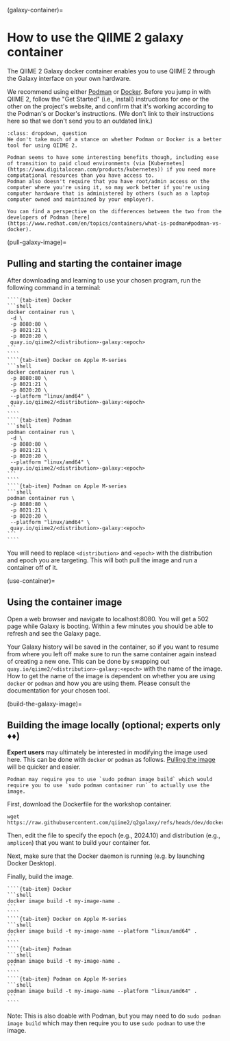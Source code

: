 (galaxy-container)=
# How to use the QIIME 2 galaxy container

The QIIME 2 Galaxy docker container enables you to use QIIME 2 through the Galaxy interface on your own hardware.

We recommend using either [Podman](https://podman.io) or [Docker](https://docker.com).
Before you jump in with QIIME 2, follow the "Get Started" (i.e., install) instructions for one or the other on the project's website, and confirm that it's working according to the Podman's or Docker's instructions.
(We don't link to their instructions here so that we don't send you to an outdated link.)

```{admonition} Podman versus Docker
:class: dropdown, question
We don't take much of a stance on whether Podman or Docker is a better tool for using QIIME 2.

Podman seems to have some interesting benefits though, including ease of transition to paid cloud environments (via [Kubernetes](https://www.digitalocean.com/products/kubernetes)) if you need more computational resources than you have access to.
Podman also doesn't require that you have root/admin access on the computer where you're using it, so may work better if you're using computer hardware that is administered by others (such as a laptop computer owned and maintained by your employer).

You can find a perspective on the differences between the two from the developers of Podman [here](https://www.redhat.com/en/topics/containers/what-is-podman#podman-vs-docker).
```

(pull-galaxy-image)=
## Pulling and starting the container image

After downloading and learning to use your chosen program, run the following command in a terminal:

`````{tab-set}
````{tab-item} Docker
```shell
docker container run \
 -d \
 -p 8080:80 \
 -p 8021:21 \
 -p 8020:20 \
 quay.io/qiime2/<distribution>-galaxy:<epoch>
```
````
````{tab-item} Docker on Apple M-series
```shell
docker container run \
 -p 8080:80 \
 -p 8021:21 \
 -p 8020:20 \
 --platform "linux/amd64" \
 quay.io/qiime2/<distribution>-galaxy:<epoch>
```
````
````{tab-item} Podman
```shell
podman container run \
 -d \
 -p 8080:80 \
 -p 8021:21 \
 -p 8020:20 \
 --platform "linux/amd64" \
 quay.io/qiime2/<distribution>-galaxy:<epoch>
```
````
````{tab-item} Podman on Apple M-series
```shell
podman container run \
 -p 8080:80 \
 -p 8021:21 \
 -p 8020:20 \
 --platform "linux/amd64" \
 quay.io/qiime2/<distribution>-galaxy:<epoch>
```
````
`````

You will need to replace `<distribution>` and `<epoch>` with the distribution and epoch you are targeting. This will both pull the image and run a container off of it.

(use-container)=
## Using the container image

Open a web browser and navigate to localhost:8080. You will get a 502 page while Galaxy is booting. Within a few minutes you should be able to refresh and see the Galaxy page.

Your Galaxy history will be saved in the container, so if you want to resume from where you left off make sure to run the same container again instead of creating a new one. This can be done by swapping out `quay.io/qiime2/<distribution>-galaxy:<epoch>` with the name of the image. How to get the name of the image is dependent on whether you are using `docker` or `podman` and how you are using them. Please consult the documentation for your chosen tool.

(build-the-galaxy-image)=
## Building the image locally (optional; experts only ♦♦)

**Expert users** may ultimately be interested in modifying the image used here.
This can be done with `docker` or `podman` as follows.
[Pulling the image](pull-galaxy-image) will be quicker and easier.

```{admonition} Podman Sudo
Podman may require you to use `sudo podman image build` which would require you to use `sudo podman container run` to actually use the image.
```

<!-- TODO: This will look something like the following, exact instructions dependent on final form of Dockerfile

1. Clone q2galaxy

2. Get an env.yml for the env you want to use in galaxy

3. Run q2galaxy's prepare.sh on that yaml

4. Run docker/podman build on the tools produced

 -->


<!-- TODO: Update this to be the real one when it exists -->
First, download the Dockerfile for the workshop container.
```shell
wget https://raw.githubusercontent.com/qiime2/q2galaxy/refs/heads/dev/docker/Dockerfile
```

Then, edit the file to specify the epoch (e.g., 2024.10) and distribution (e.g., `amplicon`) that you want to build your container for.

Next, make sure that the Docker daemon is running (e.g. by launching Docker Desktop).

Finally, build the image.

`````{tab-set}
````{tab-item} Docker
```shell
docker image build -t my-image-name .
```
````
````{tab-item} Docker on Apple M-series
```shell
docker image build -t my-image-name --platform "linux/amd64" .
```
````
````{tab-item} Podman
```shell
podman image build -t my-image-name .
```
````
````{tab-item} Podman on Apple M-series
```shell
podman image build -t my-image-name --platform "linux/amd64" .
```
````
`````

Note: This is also doable with Podman, but you may need to do `sudo podman image build` which may then require you to use `sudo podman` to use the image.
